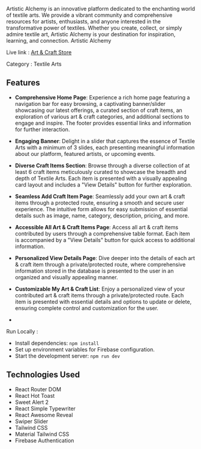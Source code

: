  Artistic Alchemy is an innovative platform dedicated to the enchanting world of textile arts. We provide a vibrant community and comprehensive resources for artists, enthusiasts, and anyone interested in the transformative power of textiles. Whether you create, collect, or simply admire textile art, Artistic Alchemy is your destination for inspiration, learning, and connection.
  Artistic Alchemy

 
Live link : [Art & Craft Store](https://artistic-alchemy.web.app/)

Category : Textile Arts 

## Features

- **Comprehensive Home Page**: Experience a rich home page featuring a navigation bar for easy browsing, a captivating banner/slider showcasing our latest offerings, a curated section of craft items, an exploration of various art & craft categories, and additional sections to engage and inspire. The footer provides essential links and information for further interaction.

- **Engaging Banner**: Delight in a slider that captures the essence of Textile Arts with a minimum of 3 slides, each presenting meaningful information about our platform, featured artists, or upcoming events.

- **Diverse Craft Items Section**: Browse through a diverse collection of at least 6 craft items meticulously curated to showcase the breadth and depth of Textile Arts. Each item is presented with a visually appealing card layout and includes a "View Details" button for further exploration.

- **Seamless Add Craft Item Page**: Seamlessly add your own art & craft items through a protected route, ensuring a smooth and secure user experience. The intuitive form allows for easy submission of essential details such as image, name, category, description, pricing, and more.

- **Accessible All Art & Craft Items Page**: Access all art & craft items contributed by users through a comprehensive table format. Each item is accompanied by a "View Details" button for quick access to additional information.

- **Personalized View Details Page**: Dive deeper into the details of each art & craft item through a private/protected route, where comprehensive information stored in the database is presented to the user in an organized and visually appealing manner.

- **Customizable My Art & Craft List**: Enjoy a personalized view of your contributed art & craft items through a private/protected route. Each item is presented with essential details and options to update or delete, ensuring complete control and customization for the user.
- 
Run Locally :
- Install dependencies: `npm install` 
-  Set up environment variables for Firebase configuration.
- Start the development server: `npm run dev`

## Technologies Used

- React Router DOM
- React Hot Toast
- Sweet Alert 2
- React Simple Typewriter
- React Awesome Reveal
- Swiper Slider
- Tailwind CSS
- Material Tailwind CSS
- Firebase Authentication




